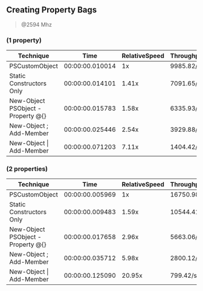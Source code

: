 
Creating Property Bags
----------------------
> @2594 Mhz


### (1 property)


|Technique                        |Time           |RelativeSpeed|Throughput|
|---------------------------------|---------------|-------------|----------|
|PSCustomObject                   |00:00:00.010014|1x           |9985.82/s |
|Static Constructors Only         |00:00:00.014101|1.41x        |7091.65/s |
|New-Object PSObject -Property @{}|00:00:00.015783|1.58x        |6335.93/s |
|New-Object ; Add-Member          |00:00:00.025446|2.54x        |3929.88/s |
|New-Object \| Add-Member         |00:00:00.071203|7.11x        |1404.42/s |


### (2 properties)


|Technique                        |Time           |RelativeSpeed|Throughput|
|---------------------------------|---------------|-------------|----------|
|PSCustomObject                   |00:00:00.005969|1x           |16750.98/s|
|Static Constructors Only         |00:00:00.009483|1.59x        |10544.41/s|
|New-Object PSObject -Property @{}|00:00:00.017658|2.96x        |5663.06/s |
|New-Object ; Add-Member          |00:00:00.035712|5.98x        |2800.12/s |
|New-Object \| Add-Member         |00:00:00.125090|20.95x       |799.42/s  |





